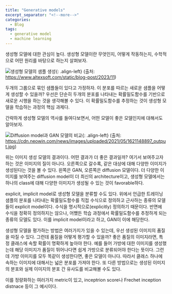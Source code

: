 ```yaml
---
title: "Generative models"
excerpt_separator: "<!--more-->"
categories:
  - Blog
tags:
  - generative model
  - machine learning
---
```


생성형 모델에 대한 관심이 높다. 생성형 모델이란 무엇인지, 어떻게 작동하는지, 수학적으로 어떤 원리를 바탕으로 하는지 살펴보자.

![생성형 모델의 샘플 생성](https://www.altexsoft.com/static/blog-post/2023/11/38a2d58b-265c-49d8-bf58-353da4f6c6ac.jpg){: .align-left}
(출처: https://www.altexsoft.com/static/blog-post/2023/11)

두개의 그룹으로 묶인 샘플들이 있다고 가정하자. 이 분포를 따르는 새로운 샘플을 어떻게 생성할 수 있을까? 우선은 단순히 두개의 분포를 나타내는 확률밀도함수를 기반으로 새로운 시행을 하는 것을 생각해볼 수 있다. 이 확률밀도함수를 추정하는 것이 생성형 모델을 학습하는 과정의 핵심 과제다.

간략하게 생성형 모델의 역사를 들여다보면서, 어떤 모델이 좋은 모델인지에 대해서도 알아보자.

![Diffusion model과 GAN 모델의 비교](https://cdn.neowin.com/news/images/uploaded/2021/05/1621148897_output.jpg){: .align-left}
(출처: https://cdn.neowin.com/news/images/uploaded/2021/05/1621148897_output.jpg)

위는 이미지 생성 모델의 결과이다. 어떤 결과가 더 좋은 결과일까? 여기서 보여주고자 하는 것은 이미지의 질이 아니다. 오른쪽으로 갈수록, 같은 대상에 대해 다양한 이미지가 생성된다는 것을 볼 수 있다.
왼쪽은 GAN, 오른쪽은 diffusion 모델이다. 더 다양한 이미지를 보여주는 diffusion model이 더 최신의 architecture이고, 생성형 모델에서는 하나의 class에 대해 다양한 이미지가 생성될 수 있는 것이 favorable하다.

explicit, implicit model로 생성형 모델을 분류할 수도 있다. 위에서 언급한 트레이닝 샘플의 분포를 나타내는 확률밀도함수를 직접 수식으로 정의하고 근사하는 종류의 모델들이 explicit model이다. 수식을 명시적으로(explicitly) 정의하기 때문이다. 반면에 수식을 정확히 정의하지는 않으나, 어쨌든 학습 과정에서 확률밀도함수를 추정하게 되는 종류의 모델도 있다. 이를 implicit model이라고 하고, GAN이 이에 해당한다.

생성형 모델을 평가하는 방법은 여러가지가 있을 수 있는데, 우선 생성된 이미지의 품질을 따질 수 있다. 그런데 품질을 어떻게 평가할 수 있을까? 좋은 품질의 이미지라면, 특정 클래스에 속할 확률이 명확하게 높아야 한다. 예를 들어 가방에 대한 이미지를 생성했는데 해당 이미지가 품질이 뛰어나다면 쉽게 가방으로 분류되어야 한다는 뜻이다. 그런데 가방 이미지를 모두 똑같이 생성한다면, 좋은 모델이 아니다. 따라서 클래스 하나에 속하는 이미지에 대해서는 넓은 분포를 가져야 한다. 또 다른 방법으로는 생성된 이미지의 분포와 실제 이미지의 분포 간 유사도를 비교해볼 수도 있다.

이를 정량화하는 여러가지 metric이 있고, inceptrion score나 Frechet inception distnace 등이 그 예시이다.
